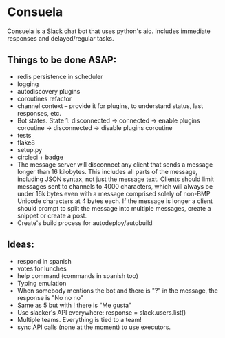 # Consuela

Consuela is a Slack chat bot that uses python's aio. Includes immediate responses
and delayed/regular tasks.


## Things to be done ASAP:

- redis persistence in scheduler
- logging
- autodiscovery plugins
- coroutines refactor
- channel context – provide it for plugins, to understand status, last responses, etc.
- Bot states. State 1: disconnected -> connected -> enable plugins coroutine -> disconnected -> disable plugins coroutine
- tests
- flake8
- setup.py
- circleci + badge
- The message server will disconnect any client that sends a message longer than 16 kilobytes. This includes all parts of the message, including JSON syntax, not just the message text. Clients should limit messages sent to channels to 4000 characters, which will always be under 16k bytes even with a message comprised solely of non-BMP Unicode characters at 4 bytes each. If the message is longer a client should prompt to split the message into multiple messages, create a snippet or create a post.
- Create's build process for autodeploy/autobuild

## Ideas:

- respond in spanish
- votes for lunches
- help command (commands in spanish too)
- Typing emulation
- When somebody mentions the bot and there is "?" in the message, the response is "No no no"
- Same as 5 but with ! there is "Me gusta"
- Use slacker's API everywhere: response = slack.users.list()
- Multiple teams. Everything is tied to a team!
- sync API calls (none at the moment) to use executors.
